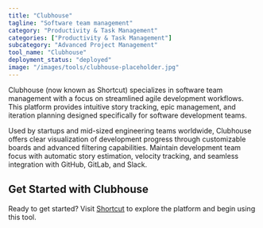 ```yaml
---
title: "Clubhouse"
tagline: "Software team management"
category: "Productivity & Task Management"
categories: ["Productivity & Task Management"]
subcategory: "Advanced Project Management"
tool_name: "Clubhouse"
deployment_status: "deployed"
image: "/images/tools/clubhouse-placeholder.jpg"
---
```

Clubhouse (now known as Shortcut) specializes in software team management with a focus on streamlined agile development workflows. This platform provides intuitive story tracking, epic management, and iteration planning designed specifically for software development teams.

Used by startups and mid-sized engineering teams worldwide, Clubhouse offers clear visualization of development progress through customizable boards and advanced filtering capabilities. Maintain development team focus with automatic story estimation, velocity tracking, and seamless integration with GitHub, GitLab, and Slack.

## Get Started with Clubhouse

Ready to get started? Visit [Shortcut](https://shortcut.com) to explore the platform and begin using this tool.